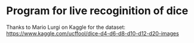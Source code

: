 # Program for live recoginition of dice

Thanks to Mario Lurgi on Kaggle for the dataset: https://www.kaggle.com/ucffool/dice-d4-d6-d8-d10-d12-d20-images

